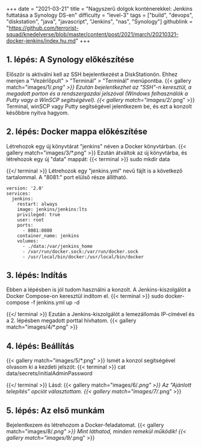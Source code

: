 +++
date = "2021-03-21"
title = "Nagyszerű dolgok konténerekkel: Jenkins futtatása a Synology DS-en"
difficulty = "level-3"
tags = ["build", "devops", "diskstation", "java", "javascript", "Jenkins", "nas", "Synology"]
githublink = "https://github.com/terrorist-squad/knedelverse/blob/master/content/post/2021/march/20210321-docker-jenkins/index.hu.md"
+++

## 1. lépés: A Synology előkészítése
Először is aktiválni kell az SSH bejelentkezést a DiskStationön. Ehhez menjen a "Vezérlőpult" > "Terminál" > "Terminál" menüpontba.
{{< gallery match="images/1/*.png" >}}
Ezután bejelentkezhet az "SSH"-n keresztül, a megadott porton és a rendszergazdai jelszóval (Windows felhasználók a Putty vagy a WinSCP segítségével).
{{< gallery match="images/2/*.png" >}}
Terminal, winSCP vagy Putty segítségével jelentkezem be, és ezt a konzolt későbbre nyitva hagyom.
## 2. lépés: Docker mappa előkészítése
Létrehozok egy új könyvtárat "jenkins" néven a Docker könyvtárban.
{{< gallery match="images/3/*.png" >}}
Ezután átváltok az új könyvtárba, és létrehozok egy új "data" mappát:
{{< terminal >}}
sudo mkdir data

{{</ terminal >}}
Létrehozok egy "jenkins.yml" nevű fájlt is a következő tartalommal. A "8081:" port elülső része állítható.
```
version: '2.0'
services:
  jenkins:
    restart: always
    image: jenkins/jenkins:lts
    privileged: true
    user: root
    ports:
      - 8081:8080
    container_name: jenkins
    volumes:
      - ./data:/var/jenkins_home
      - /var/run/docker.sock:/var/run/docker.sock
      - /usr/local/bin/docker:/usr/local/bin/docker

```

## 3. lépés: Indítás
Ebben a lépésben is jól tudom használni a konzolt. A Jenkins-kiszolgálót a Docker Compose-on keresztül indítom el.
{{< terminal >}}
sudo docker-compose -f jenkins.yml up -d

{{</ terminal >}}
Ezután a Jenkins-kiszolgálót a lemezállomás IP-címével és a 2. lépésben megadott porttal hívhatom.
{{< gallery match="images/4/*.png" >}}

## 4. lépés: Beállítás

{{< gallery match="images/5/*.png" >}}
Ismét a konzol segítségével olvasom ki a kezdeti jelszót:
{{< terminal >}}
cat data/secrets/initialAdminPassword

{{</ terminal >}}
Lásd:
{{< gallery match="images/6/*.png" >}}
Az "Ajánlott telepítés" opciót választottam.
{{< gallery match="images/7/*.png" >}}

## 5. lépés: Az első munkám
Bejelentkezem és létrehozom a Docker-feladatomat.
{{< gallery match="images/8/*.png" >}}
Mint láthatod, minden remekül működik!
{{< gallery match="images/9/*.png" >}}